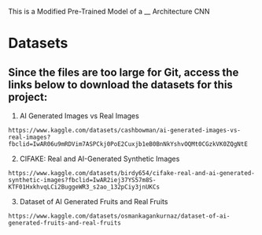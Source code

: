 This is a Modified Pre-Trained Model of a __ Architecture CNN
# Datasets
## Since the files are too large for Git, access the links below to download the datasets for this project:

1. AI Generated Images vs Real Images
```
https://www.kaggle.com/datasets/cashbowman/ai-generated-images-vs-real-images?fbclid=IwAR06u9mRDVim7ASPCkj0PoE2Cuxjb1eB0BnNkYshvOQMt0CGzkVK0ZQgNtE
```

2. CIFAKE: Real and AI-Generated Synthetic Images
```
https://www.kaggle.com/datasets/birdy654/cifake-real-and-ai-generated-synthetic-images?fbclid=IwAR2iej37YS57m8S-KTF01HxkhvqLCi2BuggeWR3_s2ao_132pCiy3jnUKCs
```

3. Dataset of AI Generated Fruits and Real Fruits
```
https://www.kaggle.com/datasets/osmankagankurnaz/dataset-of-ai-generated-fruits-and-real-fruits
```
